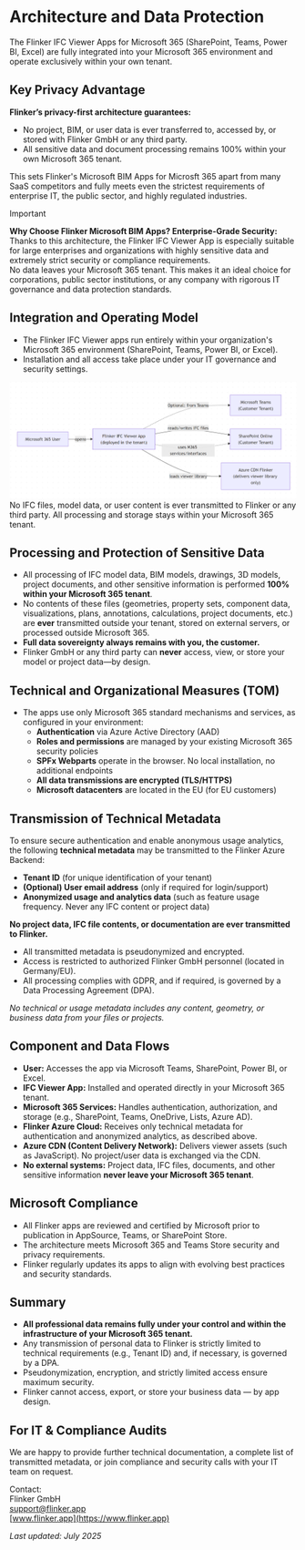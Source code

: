 # Architecture and Data Protection

The Flinker IFC Viewer Apps for Microsoft 365 (SharePoint, Teams, Power BI, Excel) are fully integrated into your Microsoft 365 environment and operate exclusively within your own tenant.

## Key Privacy Advantage

**Flinker’s privacy-first architecture guarantees:**
- No project, BIM, or user data is ever transferred to, accessed by, or stored with Flinker GmbH or any third party.
- All sensitive data and document processing remains 100% within your own Microsoft 365 tenant.

This sets Flinker's Microsoft BIM Apps for Microsft 365 apart from many SaaS competitors and fully meets even the strictest requirements of enterprise IT, the public sector, and highly regulated industries.


> [!IMPORTANT]
> **Why Choose Flinker Microsoft BIM Apps? Enterprise-Grade Security:**  
> Thanks to this architecture, the Flinker IFC Viewer App is especially suitable for large enterprises and organizations with highly sensitive data and extremely strict security or compliance requirements.  
> No data leaves your Microsoft 365 tenant. This makes it an ideal choice for corporations, public sector institutions, or any company with rigorous IT governance and data protection standards.


## Integration and Operating Model

- The Flinker IFC Viewer apps run entirely within your organization's Microsoft 365 environment (SharePoint, Teams, Power BI, or Excel).
- Installation and all access take place under your IT governance and security settings.

![IFC Viewer for Microsoft 365 by Flinker](/_media/ifc-viewer-architecture-customer-tenant-flinker-app.png)
No IFC files, model data, or user content is ever transmitted to Flinker or any third party. All processing and storage stays within your Microsoft 365 tenant.

## Processing and Protection of Sensitive Data

- All processing of IFC model data, BIM models, drawings, 3D models, project documents, and other sensitive information is performed **100% within your Microsoft 365 tenant**.
- No contents of these files (geometries, property sets, component data, visualizations, plans, annotations, calculations, project documents, etc.) are **ever** transmitted outside your tenant, stored on external servers, or processed outside Microsoft 365.
- **Full data sovereignty always remains with you, the customer.**
- Flinker GmbH or any third party can **never** access, view, or store your model or project data—by design.


## Technical and Organizational Measures (TOM)

- The apps use only Microsoft 365 standard mechanisms and services, as configured in your environment:
    - **Authentication** via Azure Active Directory (AAD)
    - **Roles and permissions** are managed by your existing Microsoft 365 security policies
    - **SPFx Webparts** operate in the browser. No local installation, no additional endpoints
    - **All data transmissions are encrypted (TLS/HTTPS)**
    - **Microsoft datacenters** are located in the EU (for EU customers)


## Transmission of Technical Metadata

To ensure secure authentication and enable anonymous usage analytics, the following **technical metadata** may be transmitted to the Flinker Azure Backend:

- **Tenant ID** (for unique identification of your tenant)
- **(Optional) User email address** (only if required for login/support)
- **Anonymized usage and analytics data** (such as feature usage frequency. Never any IFC content or project data)

**No project data, IFC file contents, or documentation are ever transmitted to Flinker.**

- All transmitted metadata is pseudonymized and encrypted.
- Access is restricted to authorized Flinker GmbH personnel (located in Germany/EU).
- All processing complies with GDPR, and if required, is governed by a Data Processing Agreement (DPA).

_No technical or usage metadata includes any content, geometry, or business data from your files or projects._


## Component and Data Flows

- **User:** Accesses the app via Microsoft Teams, SharePoint, Power BI, or Excel.
- **IFC Viewer App:** Installed and operated directly in your Microsoft 365 tenant.
- **Microsoft 365 Services:** Handles authentication, authorization, and storage (e.g., SharePoint, Teams, OneDrive, Lists, Azure AD).
- **Flinker Azure Cloud:** Receives only technical metadata for authentication and anonymized analytics, as described above.
- **Azure CDN (Content Delivery Network):** Delivers viewer assets (such as JavaScript). No project/user data is exchanged via the CDN.
- **No external systems:** Project data, IFC files, documents, and other sensitive information **never leave your Microsoft 365 tenant**.


## Microsoft Compliance

- All Flinker apps are reviewed and certified by Microsoft prior to publication in AppSource, Teams, or SharePoint Store.
- The architecture meets Microsoft 365 and Teams Store security and privacy requirements.
- Flinker regularly updates its apps to align with evolving best practices and security standards.


## Summary

- **All professional data remains fully under your control and within the infrastructure of your Microsoft 365 tenant.**
- Any transmission of personal data to Flinker is strictly limited to technical requirements (e.g., Tenant ID) and, if necessary, is governed by a DPA.
- Pseudonymization, encryption, and strictly limited access ensure maximum security.
- Flinker cannot access, export, or store your business data — by app design.


## For IT & Compliance Audits

We are happy to provide further technical documentation, a complete list of transmitted metadata, or join compliance and security calls with your IT team on request.


Contact:  
Flinker GmbH  
support@flinker.app  
[www.flinker.app](https://www.flinker.app)



*Last updated: July 2025*